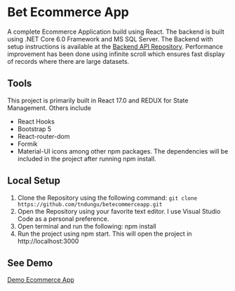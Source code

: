 # Bet Ecommerce App

A complete Ecommerce Application build using React. The backend is built using .NET Core 6.0 Framework and MS SQL Server. The Backend with setup instructions is available at the [Backend API Repository](https://github.com/tndungu/BetEcommerceApi.git). Performance improvement has been done using infinite scroll which ensures fast display of records where there are large datasets.

## Tools

This project is primarily built in React 17.0 and REDUX for State Management. Others include 
- React Hooks
- Bootstrap 5
- React-router-dom
- Formik
- Material-UI icons among other npm packages.
The dependencies will be included in the project after running npm install.

## Local Setup
1. Clone the Repository using the following command:
   `git clone https://github.com/tndungu/betecommerceapp.git`
2. Open the Repository using your favorite text editor. I use Visual Studio Code as a personal preference.
3. Open terminal and run the following:
  npm install 
 4. Run the project using npm start. This will open the project in http://localhost:3000

## See Demo
[Demo Ecommerce App](https://www.youtube.com/watch?v=An950DRcNCA)
